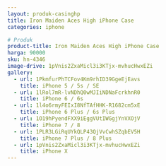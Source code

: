 ```yaml
---
layout: produk-casinghp
title: Iron Maiden Aces High iPhone Case
categories: iphone

# Produk
product-title: Iron Maiden Aces High iPhone Case
harga: 90000
sku: hn-4346
image-drive: 1pVnis2ZxaMicl3i3KTjx-mvhucHwxEZi
gallery:
  - url: 1PkmfurPhTCFov4Km9rhID39GgeEjEavs
    title: iPhone 5 / 5s / SE
  - url: 1lRol7mR-lvNDhQ0wMJIiNDNaFcrkhnR0
    title: iPhone 6 / 6s
  - url: 1l4o6rmyFEIxI8NfTAfHHK-R1682cm5xE
    title: iPhone 6 Plus / 6s Plus
  - url: 1O19hPyendFXX9iEggVUtIWGgjYnVXOjV
    title: iPhone 7 / 8
  - url: 1PLR3LGiRqUYkQLP43QjVvCwhSZqbEV5H
    title: iPhone 7 Plus / 8 Plus
  - url: 1pVnis2ZxaMicl3i3KTjx-mvhucHwxEZi
    title: iPhone X
---
```

